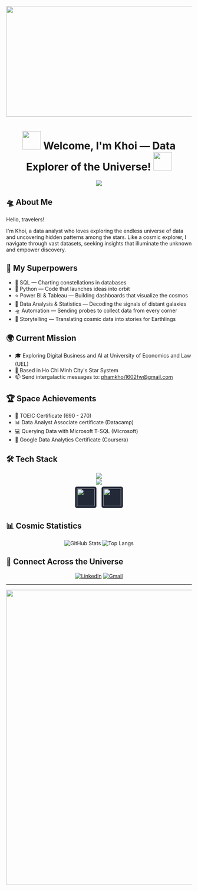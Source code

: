 <div align="center">
  <img src="https://media.giphy.com/media/v1.Y2lkPWVjZjA1ZTQ3bWhtejc5dmVhYjc4OGwwNmgwMzhucW1qajd3ODBoaHJmb2cyamg0dyZlcD12MV9naWZzX3JlbGF0ZWQmY3Q9Zw/l0Iyj0vmVEZcJmvM4/giphy.gif" width="1000" height="300">
</div>

<h1 align="center">
  <img src="https://media.giphy.com/media/WUlplcMpOCEmTGBtBW/giphy.gif" width="50">
  Welcome, I'm Khoi — Data Explorer of the Universe!
  <img src="https://media.giphy.com/media/3ohs4gSs3V0Q7qOtKU/giphy.gif" width="50">
</h1>

<div align="center">
  <img src="https://readme-typing-svg.herokuapp.com?font=Fira+Code&pause=1000&color=00F7FF&random=false&width=435&lines=Data+Analyst+exploring+the+data+universe;Building+insights+across+the+galaxies+✨;Converting+data+into+cosmic+stories+🌌">
</div>

## 🛸 About Me
Hello, travelers!

I'm Khoi, a data analyst who loves exploring the endless universe of data and uncovering hidden patterns among the stars. Like a cosmic explorer, I navigate through vast datasets, seeking insights that illuminate the unknown and empower discovery.

## 🌠 My Superpowers
- 🌌 SQL — Charting constellations in databases
- 🚀 Python — Code that launches ideas into orbit
- ⭐ Power BI & Tableau — Building dashboards that visualize the cosmos
- 💫 Data Analysis & Statistics — Decoding the signals of distant galaxies
- 🛸 Automation — Sending probes to collect data from every corner
- 📡 Storytelling — Translating cosmic data into stories for Earthlings

## 🌍 Current Mission
- 🎓 Exploring Digital Business and AI at University of Economics and Law (UEL)
- 🌠 Based in Ho Chi Minh City's Star System
- 📫 Send intergalactic messages to: phamkhoi1602fw@gmail.com

## 🏆 Space Achievements
- 🎯 TOEIC Certificate (690 - 270)
- 📊 Data Analyst Associate certificate (Datacamp)
- 💻 Querying Data with Microsoft T-SQL (Microsoft)
- 🌟 Google Data Analytics Certificate (Coursera)

## 🛠️ Tech Stack
<div align="center">
  <img src="https://skillicons.dev/icons?i=python,mysql,postgresql,tensorflow,mongodb&theme=dark&perLine=5" />
  <br>
  <img src="https://skillicons.dev/icons?i=r,selenium,vscode,github&theme=dark&perLine=5" />
  <br>
  <img src="https://raw.githubusercontent.com/microsoft/PowerBI-Icons/main/SVG/Power-BI.svg" width="48" height="48" style="margin: 5px; background: #242938; padding: 5px; border-radius: 5px;"/>
  <img src="https://cdn.worldvectorlogo.com/logos/tableau-software.svg" width="48" height="48" style="margin: 5px; background: #242938; padding: 5px; border-radius: 5px;"/>
</div>

## 📊 Cosmic Statistics
<div align="center">
  
![GitHub Stats](https://github-readme-stats.vercel.app/api?username=1iamcube1&show_icons=true&theme=radical)
![Top Langs](https://github-readme-stats.vercel.app/api/top-langs/?username=1iamcube1&layout=compact&theme=radical)
</div>

## 🌌 Connect Across the Universe
<div align="center">
  
[![LinkedIn](https://img.shields.io/badge/LinkedIn-%230077B5.svg?style=for-the-badge&logo=linkedin&logoColor=white)](https://www.linkedin.com/in/khoi-pham-cong-nguyen-110ba3248/)
[![Gmail](https://img.shields.io/badge/Gmail-D14836?style=for-the-badge&logo=gmail&logoColor=white)](mailto:phamkhoi1602fw@gmail.com)
</div>

---
<div align="center">
  <img src="https://media.giphy.com/media/v1.Y2lkPWVjZjA1ZTQ3Nm1raGNidTBnMTBrczRhY3ljYTZvM252YmpwbDZ6ODBlencxNTVqbiZlcD12MV9naWZzX3JlbGF0ZWQmY3Q9Zw/rIFQm2gkHtMKI6MhH3/giphy.gif" width="800">
</div>
